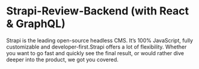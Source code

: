 # Strapi-Review-Backend (with React & GraphQL)
 
Strapi is the leading open-source headless CMS. It’s 100% JavaScript, fully customizable and developer-first.Strapi offers a lot of flexibility. Whether you want to go fast and quickly see the final result, or would rather dive deeper into the product, we got you covered.
